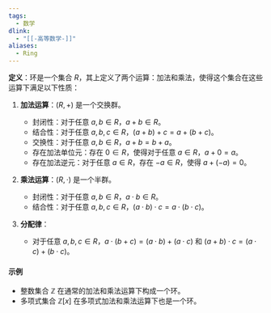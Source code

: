 ```yaml
---
tags:
  - 数学
dlink:
  - "[[-高等数学-]]"
aliases:
  - Ring
---
```

**定义**：环是一个集合 $R$，其上定义了两个运算：加法和乘法，使得这个集合在这些运算下满足以下性质：

1. **加法运算**：$(R, +)$ 是一个交换群。
    - 封闭性：对于任意 $a, b \in R$，$a + b \in R$。
    - 结合性：对于任意 $a, b, c \in R$，$(a + b) + c = a + (b + c)$。
    - 交换性：对于任意 $a, b \in R$，$a + b = b + a$。
    - 存在加法单位元：存在 $0 \in R$，使得对于任意 $a \in R$，$a + 0 = a$。
    - 存在加法逆元：对于任意 $a \in R$，存在 $-a \in R$，使得 $a + (-a) = 0$。

2. **乘法运算**：$(R, \cdot)$ 是一个半群。
    - 封闭性：对于任意 $a, b \in R$，$a \cdot b \in R$。
    - 结合性：对于任意 $a, b, c \in R$，$(a \cdot b) \cdot c = a \cdot (b \cdot c)$。

3. **分配律**：
    - 对于任意 $a, b, c \in R$，$a \cdot (b + c) = (a \cdot b) + (a \cdot c)$ 和 $(a + b) \cdot c = (a \cdot c) + (b \cdot c)$。

#### 示例

- 整数集合 $\mathbb{Z}$ 在通常的加法和乘法运算下构成一个环。
- 多项式集合 $\mathbb{Z}[x]$ 在多项式加法和乘法运算下也是一个环。

